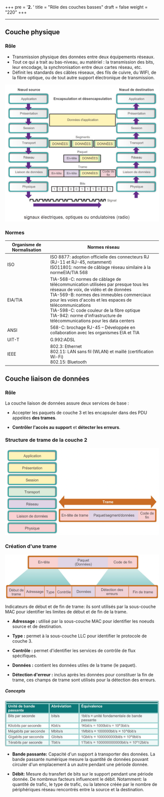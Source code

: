 +++
pre = '<b>2. </b>'
title = "Rôle des couches basses"
draft = false
weight = "220"
+++

-----------------

## Couche physique
### Rôle

- Transmission physique des données entre deux équipements réseaux. 
- Tout ce qui a trait au bas-niveau, au matériel : la transmission des bits, leur encodage, la synchronisation entre deux cartes réseau, etc.
- Définit les standards des câbles réseaux, des fils de cuivre, du WIFI, de la fibre optique, ou de tout autre support électronique de transmission. 

![Couches 1 et 2](../images/02-2.png?width=600px)

### Normes
<!-- 
![Couches 1 et 2](../images/02-3.png) -->

|Organisme de Normalisation|Normes réseau|
|---|---|
|ISO|ISO 8877: adoption officielle des connecteurs RJ (RJ-11 et RJ-45, notamment)<br>ISO11801: norme de câblage réseau similaire à la normeEIA/TIA 568|
|EIA/TIA|TIA-568-C: normes de câblage de télécommunication utilisées par presque tous les réseaux de voix, de vidéo et de données<br>TIA-569-B: normes des immeubles commerciaux pour les voies d'accès et les espaces de télécommunications<br>TIA-598-C: code couleur de la fibre optique<br>TIA-942: norme d'infrastructure de télécommunications pour les data centers|
|ANSI|568-C: brochage RJ-45 – Développée en collaboration avec les organismes EIA et TIA|
|UIT-T|G.992:ADSL|
|IEEE|802.3: Ethernet<br>802.11: LAN sans fil (WLAN) et maillé (certification Wi-Fi)<br>802.15: Bluetooth|


## Couche liaison de données
### Rôle
La couche liaison de données assure deux services de base :

- Accepter les paquets de couche 3 et les encapsuler dans des PDU appelées **des trames**.

- **Contrôler l'accès au support** et **détecter les erreurs**.

### Structure de trame de la couche 2

![Couches 1 et 2](../images/02-12.png?width=700px)

### Création d'une trame

![Couches 1 et 2](../images/02-13.png?width=700px)

Indicateurs de début et de fin de trame: ils sont utilisés par la sous-couche MAC pour identifier les limites de début et de fin de la trame.

- **Adressage :** utilisé par la sous-couche MAC pour identifier les noeuds source et de destination.

- **Type :** permet à la sous-couche LLC pour identifier le protocole de couche 3.

- **Contrôle :** permet d'identifier les services de contrôle de flux spécifiques.

- **Données :** contient les données utiles de la trame (le paquet).

- **Détection d'erreur :** inclus après les données pour constituer la fin de trame, ces champs de trame sont utilisés pour la détection des erreurs.


##### Concepts

![Couches 1 et 2](../images/02-5.png?width=700px)
- **Bande passante:** Capacité d'un support à transporter des données. La bande passante numérique mesure la quantité de données pouvant circuler d'un emplacement à un autre pendant une période donnée.

- **Débit:** Mesure du transfert de bits sur le support pendant une période donnée. De nombreux facteurs influencent le débit. Notamment: la quantité de trafic, le type de trafic, ou la latence créée par le nombre de périphériques réseau rencontrés entre la source et la destination.

<!-- ![Couches 1 et 2](../images/02-7.png?width=700px) -->